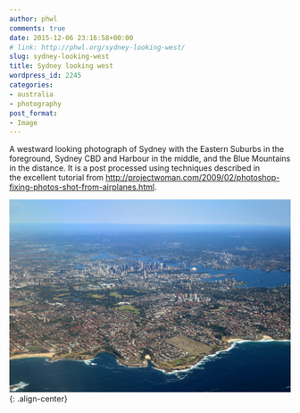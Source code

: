 ```yaml
---
author: phwl
comments: true
date: 2015-12-06 23:16:58+00:00
# link: http://phwl.org/sydney-looking-west/
slug: sydney-looking-west
title: Sydney looking west
wordpress_id: 2245
categories:
- australia
- photography
post_format:
- Image
---
```


A westward looking photograph of Sydney with the Eastern Suburbs in the foreground, Sydney CBD and Harbour in the middle, and the Blue Mountains in the distance. It is a post processed using techniques described in the excellent tutorial from http://projectwoman.com/2009/02/photoshop-fixing-photos-shot-from-airplanes.html.

![](/assets/images/2015/12/sydlookingwest.jpg){: .align-center}
